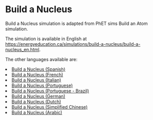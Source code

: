# Build a Nucleus
Build a Nucleus simulation is adapted from PhET sims Build an Atom simulation. 

The simulation is available in English at https://energyeducation.ca/simulations/build-a-nucleus/build-a-nucleus_en.html.

The other languages available are: 
	<li><a target="_blank" href="https://energyeducation.ca/simulations/build-a-nucleus/build-a-nucleus_es.html">Build a Nucleus (Spanish)</a></li>
	<li><a target="_blank" href="https://energyeducation.ca/simulations/build-a-nucleus/build-a-nucleus_fr.html">Build a Nucleus (French)</a></li>
	<li><a target="_blank" href="https://energyeducation.ca/simulations/build-a-nucleus/build-a-nucleus_it.html">Build a Nucleus (Italian)</a></li>
	<li><a target="_blank" href="https://energyeducation.ca/simulations/build-a-nucleus/build-a-nucleus_pt.html">Build a Nucleus (Portuguese)</a></li>
	<li><a target="_blank" href="https://energyeducation.ca/simulations/build-a-nucleus/build-a-nucleus_pt_BR.html">Build a Nucleus (Portuguese - Brazil)</a></li>
	<li><a target="_blank" href="https://energyeducation.ca/simulations/build-a-nucleus/build-a-nucleus_de.html">Build a Nucleus (German)</a></li>
	<li><a target="_blank" href="https://energyeducation.ca/simulations/build-a-nucleus/build-a-nucleus_nl.html">Build a Nucleus (Dutch)</a></li>
	<li><a target="_blank" href="https://energyeducation.ca/simulations/build-a-nucleus/build-a-nucleus_zh_CN.html">Build a Nucleus (Simplified Chinese)</a></li>
	<li><a target="_blank" href="https://energyeducation.ca/simulations/build-a-nucleus/build-a-nucleus_ar.html">Build a Nucleus (Arabic)</a></li>
